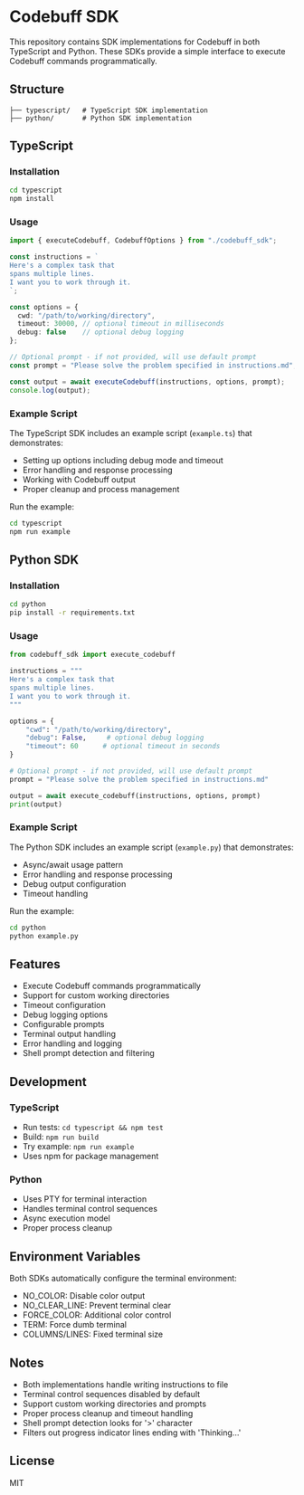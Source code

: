 # Codebuff SDK

This repository contains SDK implementations for Codebuff in both TypeScript and Python. These SDKs provide a simple interface to execute Codebuff commands programmatically.

## Structure

```
├── typescript/   # TypeScript SDK implementation
├── python/       # Python SDK implementation
```

## TypeScript

### Installation

```bash
cd typescript
npm install
```

### Usage

```typescript
import { executeCodebuff, CodebuffOptions } from "./codebuff_sdk";

const instructions = `
Here's a complex task that
spans multiple lines.
I want you to work through it.
`;

const options = {
  cwd: "/path/to/working/directory",
  timeout: 30000, // optional timeout in milliseconds
  debug: false    // optional debug logging
};

// Optional prompt - if not provided, will use default prompt
const prompt = "Please solve the problem specified in instructions.md";

const output = await executeCodebuff(instructions, options, prompt);
console.log(output);
```

### Example Script

The TypeScript SDK includes an example script (`example.ts`) that demonstrates:
- Setting up options including debug mode and timeout
- Error handling and response processing
- Working with Codebuff output
- Proper cleanup and process management

Run the example:
```bash
cd typescript
npm run example
```

## Python SDK

### Installation

```bash
cd python
pip install -r requirements.txt
```

### Usage

```python
from codebuff_sdk import execute_codebuff

instructions = """
Here's a complex task that
spans multiple lines.
I want you to work through it.
"""

options = {
    "cwd": "/path/to/working/directory",
    "debug": False,     # optional debug logging
    "timeout": 60      # optional timeout in seconds
}

# Optional prompt - if not provided, will use default prompt
prompt = "Please solve the problem specified in instructions.md"

output = await execute_codebuff(instructions, options, prompt)
print(output)
```

### Example Script

The Python SDK includes an example script (`example.py`) that demonstrates:
- Async/await usage pattern
- Error handling and response processing
- Debug output configuration
- Timeout handling

Run the example:
```bash
cd python
python example.py
```

## Features

- Execute Codebuff commands programmatically
- Support for custom working directories
- Timeout configuration
- Debug logging options
- Configurable prompts
- Terminal output handling
- Error handling and logging
- Shell prompt detection and filtering

## Development

### TypeScript

- Run tests: `cd typescript && npm test`
- Build: `npm run build`
- Try example: `npm run example`
- Uses npm for package management

### Python

- Uses PTY for terminal interaction
- Handles terminal control sequences
- Async execution model
- Proper process cleanup

## Environment Variables

Both SDKs automatically configure the terminal environment:
- NO_COLOR: Disable color output
- NO_CLEAR_LINE: Prevent terminal clear
- FORCE_COLOR: Additional color control
- TERM: Force dumb terminal
- COLUMNS/LINES: Fixed terminal size

## Notes

- Both implementations handle writing instructions to file
- Terminal control sequences disabled by default
- Support custom working directories and prompts
- Proper process cleanup and timeout handling
- Shell prompt detection looks for '>' character
- Filters out progress indicator lines ending with 'Thinking...'

## License

MIT
